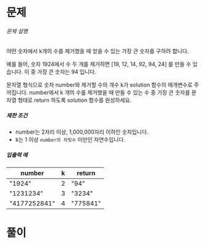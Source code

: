 # 문제

###### 문제 설명

어떤 숫자에서 k개의 수를 제거했을 때 얻을 수 있는 가장 큰 숫자를 구하려 합니다.

예를 들어, 숫자 1924에서 수 두 개를 제거하면 [19, 12, 14, 92, 94, 24] 를 만들 수 있습니다. 이 중 가장 큰 숫자는 94 입니다.

문자열 형식으로 숫자 number와 제거할 수의 개수 k가 solution 함수의 매개변수로 주어집니다. number에서 k 개의 수를 제거했을 때 만들 수 있는 수 중 가장 큰 숫자를 문자열 형태로 return 하도록 solution 함수를 완성하세요.

##### 제한 조건

- number는 2자리 이상, 1,000,000자리 이하인 숫자입니다.
- k는 1 이상 `number의 자릿수` 미만인 자연수입니다.

##### 입출력 예

| number       | k    | return   |
| ------------ | ---- | -------- |
| "1924"       | 2    | "94"     |
| "1231234"    | 3    | "3234"   |
| "4177252841" | 4    | "775841" |



# 풀이

```python
```

